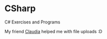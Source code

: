 # CSharp
C# Exercises and Programs

My friend [Claudia](https://github.com/ninja542) helped me with file uploads :D
